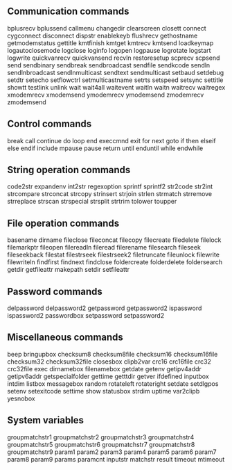 ## Communication commands
bplusrecv bplussend callmenu changedir clearscreen closett connect cygconnect disconnect dispstr enablekeyb flushrecv gethostname getmodemstatus gettitle kmtfinish kmtget kmtrecv kmtsend loadkeymap logautoclosemode logclose loginfo logopen logpause logrotate logstart logwrite quickvanrecv quickvansend recvln restoresetup scprecv scpsend send sendbinary sendbreak sendbroadcast sendfile sendkcode sendln sendlnbroadcast sendlnmulticast sendtext sendmulticast setbaud setdebug setdtr setecho setflowctrl setmulticastname setrts setspeed setsync settitle showtt testlink unlink wait wait4all waitevent waitln waitn waitrecv waitregex xmodemrecv xmodemsend ymodemrecv ymodemsend zmodemrecv zmodemsend

## Control commands
break call continue do loop end execcmnd exit for next goto if then elseif else endif include mpause pause return until enduntil while endwhile

## String operation commands
code2str expandenv int2str regexoption sprintf sprintf2 str2code str2int strcompare strconcat strcopy strinsert strjoin strlen strmatch strremove strreplace strscan strspecial strsplit strtrim tolower toupper

## File operation commands
basename dirname fileclose fileconcat filecopy filecreate filedelete filelock filemarkptr fileopen filereadln fileread filerename filesearch fileseek fileseekback filestat filestrseek filestrseek2 filetruncate fileunlock filewrite filewriteln findfirst findnext findclose foldercreate folderdelete foldersearch getdir getfileattr makepath setdir setfileattr

## Password commands
delpassword delpassword2 getpassword getpassword2 ispassword ispassword2  passwordbox setpassword setpassword2

## Miscellaneous commands
beep bringupbox      checksum8       checksum8file   checksum16      checksum16file  checksum32      checksum32file  closesbox clipb2var       crc16           crc16file       crc32           crc32file exec dirnamebox filenamebox getdate getenv getipv4addr getipv6addr getspecialfolder  gettime getttdir getver ifdefined inputbox intdim listbox messagebox random rotateleft rotateright setdate setdlgpos setenv setexitcode settime show statusbox strdim uptime var2clipb yesnobox
 
## System variables
groupmatchstr1  groupmatchstr2  groupmatchstr3  groupmatchstr4  groupmatchstr5  groupmatchstr6  groupmatchstr7  groupmatchstr8  groupmatchstr9  param1  param2  param3  param4  param5  param6  param7  param8  param9  params  paramcnt  inputstr  matchstr  result  timeout  mtimeout 